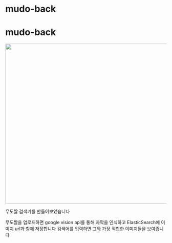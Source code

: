 # mudo-back
# mudo-back

<img src="https://user-images.githubusercontent.com/79401359/188309738-0b025528-8fd4-4051-9645-4911062a0332.png"  width="800" height="500">

무도짤 검색기를 만들어보았습니다

무도짤을 업로드하면 google vision api를 통해 자막을 인식하고 ElasticSearch에 이미지 url과 함께 저장합니다
검색어를 입력하면 그와 가장 적합한 이미지들을 보여줍니다
